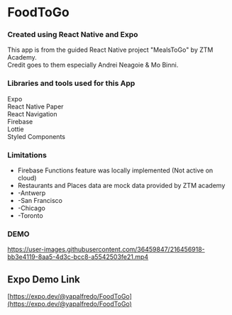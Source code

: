 # FoodToGo

### Created using React Native and Expo

This app is from the guided React Native project "MealsToGo" by ZTM Academy. <br>
Credit goes to them especially Andrei Neagoie & Mo Binni. <br>

### Libraries and tools used for this App

Expo <br>
React Native Paper <br>
React Navigation <br>
Firebase <br>
Lottie <br>
Styled Components <br>


### Limitations
- Firebase Functions feature was locally implemented (Not active on cloud) <br>
- Restaurants and Places data are mock data provided by ZTM academy
- -Antwerp
- -San Francisco
- -Chicago
- -Toronto

### DEMO
https://user-images.githubusercontent.com/36459847/216456918-bb3e4119-8aa5-4d3c-bcc8-a5542503fe21.mp4


## Expo Demo Link
[https://expo.dev/@yapalfredo/FoodToGo](https://expo.dev/@yapalfredo/FoodToGo)

